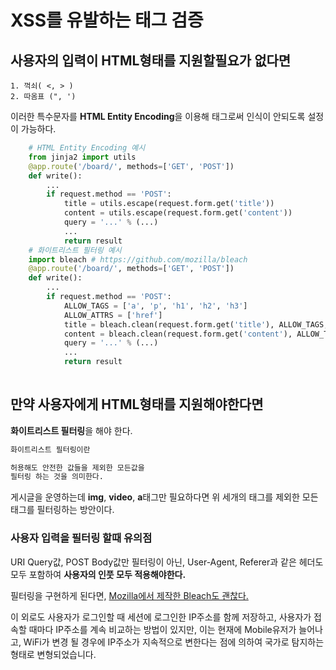 # XSS를 유발하는 태그 검증

## 사용자의 입력이 HTML형태를 지원할필요가 없다면
    
    1. 꺽쇠( <, > )
    2. 따옴표 (", ')

이러한 특수문자를 **HTML Entity Encoding**을
이용해 태그로써 인식이 안되도록 설정이 가능하다.

```python
    # HTML Entity Encoding 예시
    from jinja2 import utils
    @app.route('/board/', methods=['GET', 'POST'])
    def write():
        ...
        if request.method == 'POST':
            title = utils.escape(request.form.get('title'))
            content = utils.escape(request.form.get('content'))
            query = '...' % (...)
            ...
            return result
    # 화이트리스트 필터링 예시
    import bleach # https://github.com/mozilla/bleach
    @app.route('/board/', methods=['GET', 'POST'])
    def write():
        ...
        if request.method == 'POST':
            ALLOW_TAGS = ['a', 'p', 'h1', 'h2', 'h3']
            ALLOW_ATTRS = ['href']
            title = bleach.clean(request.form.get('title'), ALLOW_TAGS, ALLOW_ATTRS)
            content = bleach.clean(request.form.get('content'), ALLOW_TAGS, ALLOW_ATTRS)
            query = '...' % (...)
            ...
            return result
            
```

## 만약 사용자에게 HTML형태를 지원해야한다면
**화이트리스트 필터링**을 해야 한다.

```txt
화이트리스트 필터링이란

허용해도 안전한 값들을 제외한 모든값을
필터링 하는 것을 의미한다.
```

게시글을 운영하는데
**img**, **video**, **a**태그만 필요하다면
위 세개의 태그를 제외한 모든 태그를
필터링하는 방안이다.

### 사용자 입력을 필터링 할때 유의점
URI Query값, POST Body값만 필터링이 아닌,
User-Agent, Referer과 같은 헤더도
모두 포함하여 **사용자의 인풋 모두 적용해야한다.**

필터링을 구현하게 된다면,
[Mozilla에서 제작한 Bleach도 괜찮다.](https://github.com/mozilla/bleach)

이 외로도 사용자가 로그인할 때 세션에 로그인한 IP주소를 함께 저장하고,
사용자가 접속할 때마다 IP주소를 계속 비교하는 방법이 있지만,
이는 현재에 Mobile유저가 늘어나고,
WiFi가 변경 될 경우에 IP주소가 지속적으로 변한다는 점에 의하여
국가로 탐지하는 형태로 변형되었습니다.
